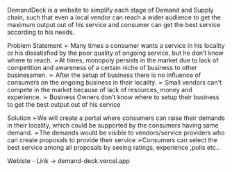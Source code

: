 DemandDeck is a website to simplify each stage of 
Demand and Supply chain, such that even a local vendor can reach a 
wider audience to get the maximum output out of his service and 
consumer can get the best service according to his needs.

Problem Statement
➢ Many times a consumer wants a service in his locality or his dissatisfied by the poor quality of ongoing 
service, but he don’t know where to reach.
➢At times, monopoly persists in the market due to lack of competition and awareness of a certain niche 
of business to other businessmen.
➢ After the setup of business there is no influence of consumers on the ongoing business in their locality.
➢ Small vendors can't compete in the market because of lack of resources, money and experience.
➢ Business Owners don’t know where to setup their business to get the best output out of his service

Solution
➢We will create a portal where consumers can raise their demands in their locality, which could be supported by the consumers having same demand.
➢The demands would be 
visible to vendors/service 
providers who 
can create proposals to 
provide their service
➢Consumers can select the 
best service among all 
proposals by seeing 
ratings, experience ,polls 
etc..


Webiste - Link -> demand-deck.vercel.app
